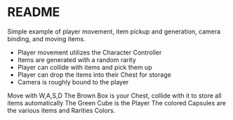 # README #

Simple example of player movement, item pickup and generation, camera binding, and moving items.

- Player movement utilizes the Character Controller
- Items are generated with a random rarity
- Player can collide with items and pick them up
- Player can drop the items into their Chest for storage
- Camera is roughly bound to the player

Move with W,A,S,D
The Brown Box is your Chest, collide with it to store all items automatically
The Green Cube is the Player
The colored Capsules are the various items and Rarities Colors.
